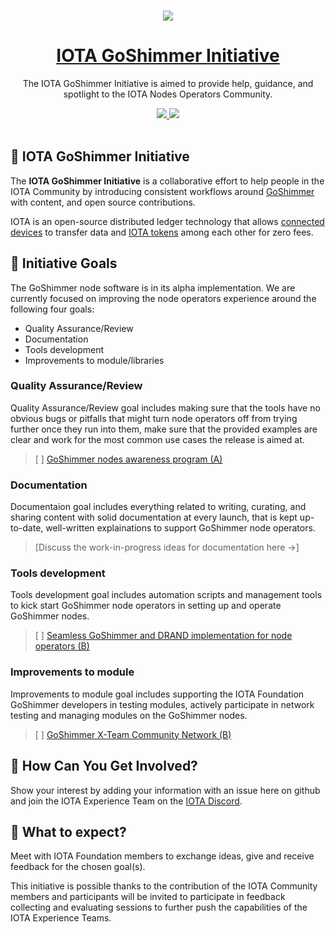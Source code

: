 <p align="center">
  <br>
  <a href="https://www.iota.org">
    <img src="https://images.ctfassets.net/xit7f234flxz/2UaYq5cR53ANDAKRT4HYWT/a4d962d037954adef7d0aa9a2e944a26/iota-small-logo.png"/>
  </a>
</p>
<h1 align="center"><a href="https://www.iota.org">IOTA GoShimmer Initiative</a></h1>

<p align="center">The IOTA GoShimmer Initiative is aimed to provide help, guidance, and spotlight to the IOTA Nodes Operators Community.</p>

<p align="center">
  <a title="MIT License" href="LICENSE">
    <img src="https://img.shields.io/github/license/gridsome/gridsome.svg?style=flat-square&label=License&colorB=6cc24a">
  </a>
  <a title="Follow on Twitter" href="https://twitter.com/iotatoken">
    <img src="https://img.shields.io/twitter/follow/iotatoken.svg?style=social&label=Follow%20@iotatoken">
  </a>
  <br>
  <br>
</p>



## 🌳 IOTA GoShimmer Initiative

The **IOTA GoShimmer Initiative** is a collaborative effort to help people in the IOTA Community by introducing consistent workflows around [GoShimmer](https://docs.iota.org/docs/node-software/0.1/goshimmer/introduction/overview) with content, and open source contributions.

IOTA is an open-source distributed ledger technology that allows [connected devices](https://en.wikipedia.org/wiki/Connected_Devices) to transfer data and [IOTA tokens](https://docs.iota.org/docs/getting-started/0.1/clients/token) among each other for zero fees.

## 🎯 Initiative Goals

The GoShimmer node software is in its alpha implementation. We are currently focused on improving the node operators experience around the following four goals:

- Quality Assurance/Review
- Documentation
- Tools development
- Improvements to module/libraries

### Quality Assurance/Review

Quality Assurance/Review goal includes making sure that the tools have no obvious bugs or pitfalls that might turn node operators off from trying further once they run into them, make sure that the provided examples are clear and work for the most common use cases the release is aimed at.

> [ ] [GoShimmer nodes awareness program (A)](https://github.com/iota-community/GoShimmer/issues/1)

### Documentation

Documentaion goal includes everything related to writing, curating, and sharing content with solid documentation at every launch, that is kept up-to-date, well-written explainations to support GoShimmer node operators.

> [Discuss the work-in-progress ideas for documentation here →]

### Tools development

Tools development goal includes automation scripts and management tools to kick start GoShimmer node operators in setting up and operate GoShimmer nodes.

> [ ] [Seamless GoShimmer and DRAND implementation for node operators (B)](https://github.com/iota-community/GoShimmer/issues/2)

###  Improvements to module

Improvements to module goal includes supporting the IOTA Foundation GoShimmer developers in testing modules, actively participate in network testing and managing modules on the GoShimmer nodes.

> [ ] [GoShimmer X-Team Community Network (B)](https://github.com/iota-community/GoShimmer/issues/3)

## 🤔 How Can You Get Involved?

Show your interest by adding your information with an issue here on github and join the IOTA Experience Team on the [IOTA Discord](https://discord.iota.org).

## 👥 What to expect?

Meet with IOTA Foundation members to exchange ideas, give and receive feedback for the chosen goal(s).

This initiative is possible thanks to the contribution of the IOTA Community members and participants will be invited to participate in feedback collecting and evaluating sessions to further push the capabilities of the IOTA Experience Teams. 

